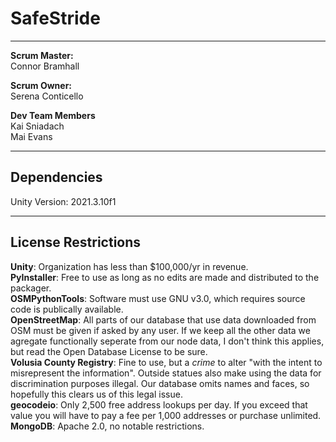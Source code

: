 # SafeStride

---

**Scrum Master:**<br>
Connor Bramhall <br>

**Scrum Owner:**<br>
Serena Conticello<br>

**Dev Team Members**<br>
Kai Sniadach<br>
Mai Evans<br>

---

## Dependencies

Unity Version: 2021.3.10f1

---

## License Restrictions

**Unity**: Organization has less than $100,000/yr in revenue.\
**PyInstaller**: Free to use as long as no edits are made and distributed to the packager.\
**OSMPythonTools**: Software must use GNU v3.0, which requires source code is publically available.\
**OpenStreetMap**: All parts of our database that use data downloaded from OSM must be given if asked by any user. If we keep all the other data we agregate functionally seperate from our node data, I don't think this applies, but read the Open Database License to be sure.\
**Volusia County Registry**: Fine to use, but a *crime* to alter "with the intent to misrepresent the information". Outside statues also make using the data for discrimination purposes illegal. Our database omits names and faces, so hopefully this clears us of this legal issue.\
**geocodeio**: Only 2,500 free address lookups per day. If you exceed that value you will have to pay a fee per 1,000 addresses or purchase unlimited.\
**MongoDB**: Apache 2.0, no notable restrictions.


